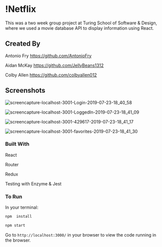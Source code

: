 # !Netflix

This was a two week group project at Turing School of Software & Design, where we used a movie database API to display information using React.

## Created By

Antonio Fry https://github.com/AntonioFry

Aidan McKay https://github.com/JellyBeans1312

Colby Allen https://github.com/colbyallen012

## Screenshots

![screencapture-localhost-3001-Login-2019-07-23-18_40_58](https://user-images.githubusercontent.com/43159025/61756575-d0f6e400-ad79-11e9-8307-dbf6419b118f.png)

![screencapture-localhost-3001-LoggedIn-2019-07-23-18_41_09](https://user-images.githubusercontent.com/43159025/61756553-be7caa80-ad79-11e9-88b9-c71c9ffdd6fc.png)

![screencapture-localhost-3001-429617-2019-07-23-18_41_17](https://user-images.githubusercontent.com/43159025/61756596-e10ec380-ad79-11e9-8b83-35a10998a6d4.png)

![screencapture-localhost-3001-favorites-2019-07-23-18_41_30](https://user-images.githubusercontent.com/43159025/61756614-f683ed80-ad79-11e9-9c4e-0a22f28f1d7a.png)


### Built With

React

Router

Redux

Testing with Enzyme & Jest

### To Run
In your terminal:

```bash
npm  install
```

```bash
npm start
```

Go to `http://localhost:3000/` in your browser to view the code running in the browser.
